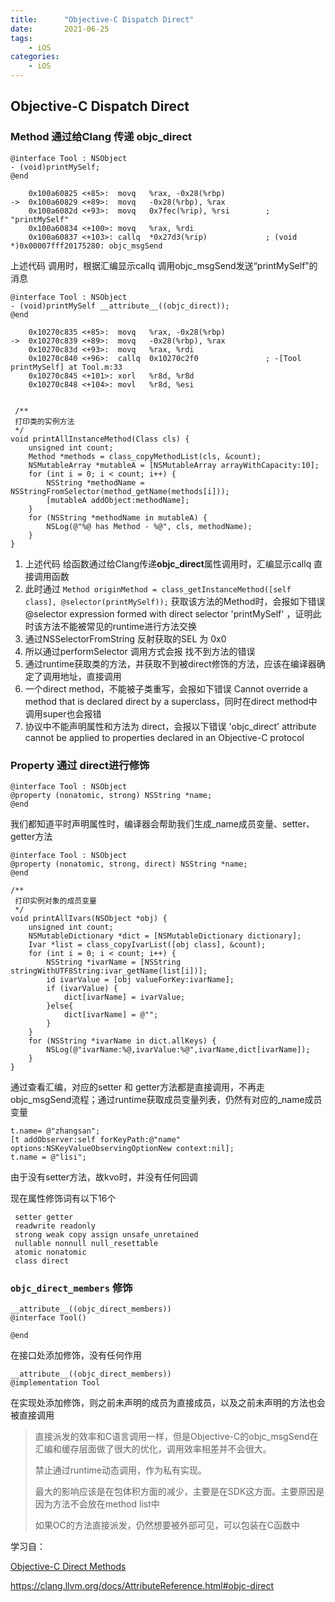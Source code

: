 ```yaml
---
title:      "Objective-C Dispatch Direct" 
date:       2021-06-25
tags:
    - iOS
categories:
    - iOS
---
```


## Objective-C Dispatch Direct

### Method 通过给Clang 传递 objc_direct

```
@interface Tool : NSObject
- (void)printMySelf;
@end

    0x100a60825 <+85>:  movq   %rax, -0x28(%rbp)
->  0x100a60829 <+89>:  movq   -0x28(%rbp), %rax
    0x100a6082d <+93>:  movq   0x7fec(%rip), %rsi        ; "printMySelf"
    0x100a60834 <+100>: movq   %rax, %rdi
    0x100a60837 <+103>: callq  *0x27d3(%rip)             ; (void *)0x00007fff20175280: objc_msgSend
```

上述代码 调用时，根据汇编显示callq 调用objc_msgSend发送“printMySelf”的消息



```
@interface Tool : NSObject
- (void)printMySelf __attribute__((objc_direct));
@end

    0x10270c835 <+85>:  movq   %rax, -0x28(%rbp)
->  0x10270c839 <+89>:  movq   -0x28(%rbp), %rax
    0x10270c83d <+93>:  movq   %rax, %rdi
    0x10270c840 <+96>:  callq  0x10270c2f0               ; -[Tool printMySelf] at Tool.m:33
    0x10270c845 <+101>: xorl   %r8d, %r8d
    0x10270c848 <+104>: movl   %r8d, %esi
    
    
 /**
 打印类的实例方法
 */
void printAllInstanceMethod(Class cls) {
    unsigned int count;
    Method *methods = class_copyMethodList(cls, &count);
    NSMutableArray *mutableA = [NSMutableArray arrayWithCapacity:10];
    for (int i = 0; i < count; i++) {
        NSString *methodName = NSStringFromSelector(method_getName(methods[i]));
        [mutableA addObject:methodName];
    }
    for (NSString *methodName in mutableA) {
        NSLog(@"%@ has Method - %@", cls, methodName);
    }
}
```

1. 上述代码 给函数通过给Clang传递**objc_direct**属性调用时，汇编显示callq 直接调用函数
2. 此时通过 `Method originMethod = class_getInstanceMethod([self class], @selector(printMySelf));`  获取该方法的Method时，会报如下错误 @selector expression formed with direct selector 'printMySelf' ，证明此时该方法不能被常见的runtime进行方法交换
3. 通过NSSelectorFromString 反射获取的SEL 为 0x0
4. 所以通过performSelector 调用方式会报 找不到方法的错误
5. 通过runtime获取类的方法，并获取不到被direct修饰的方法，应该在编译器确定了调用地址，直接调用
6. 一个direct method，不能被子类重写，会报如下错误 Cannot override a method that is declared direct by a superclass，同时在direct method中调用super也会报错
7. 协议中不能声明属性和方法为 direct，会报以下错误 'objc_direct' attribute cannot be applied to properties declared in an Objective-C protocol

### Property 通过 **direct**进行修饰

```
@interface Tool : NSObject
@property (nonatomic, strong) NSString *name;
@end
```

我们都知道平时声明属性时，编译器会帮助我们生成_name成员变量、setter、getter方法



```
@interface Tool : NSObject
@property (nonatomic, strong, direct) NSString *name;
@end

/**
 打印实例对象的成员变量
 */
void printAllIvars(NSObject *obj) {
    unsigned int count;
    NSMutableDictionary *dict = [NSMutableDictionary dictionary];
    Ivar *list = class_copyIvarList([obj class], &count);
    for (int i = 0; i < count; i++) {
        NSString *ivarName = [NSString stringWithUTF8String:ivar_getName(list[i])];
        id ivarValue = [obj valueForKey:ivarName];
        if (ivarValue) {
            dict[ivarName] = ivarValue;
        }else{
            dict[ivarName] = @"";
        }
    }
    for (NSString *ivarName in dict.allKeys) {
        NSLog(@"ivarName:%@,ivarValue:%@",ivarName,dict[ivarName]);
    }
}
```

通过查看汇编，对应的setter 和 getter方法都是直接调用，不再走objc_msgSend流程；通过runtime获取成员变量列表，仍然有对应的_name成员变量

```
t.name= @"zhangsan";
[t addObserver:self forKeyPath:@"name" options:NSKeyValueObservingOptionNew context:nil];
t.name = @"lisi";
```

由于没有setter方法，故kvo时，并没有任何回调

现在属性修饰词有以下16个

```
 setter getter
 readwrite readonly
 strong weak copy assign unsafe_unretained
 nullable nonnull null_resettable
 atomic nonatomic
 class direct
```



### `objc_direct_members` 修饰

```
__attribute__((objc_direct_members))
@interface Tool()

@end
```

在接口处添加修饰，没有任何作用



```
__attribute__((objc_direct_members))
@implementation Tool
```

在实现处添加修饰，则之前未声明的成员为直接成员，以及之前未声明的方法也会被直接调用



>  直接派发的效率和C语言调用一样，但是Objective-C的objc_msgSend在汇编和缓存层面做了很大的优化，调用效率相差并不会很大。
>
> 禁止通过runtime动态调用，作为私有实现。
>
> 最大的影响应该是在包体积方面的减少，主要是在SDK这方面。主要原因是因为方法不会放在method list中
>
> 如果OC的方法直接派发，仍然想要被外部可见，可以包装在C函数中

学习自：

[Objective-C Direct Methods](https://nshipster.com/direct/)

https://clang.llvm.org/docs/AttributeReference.html#objc-direct

